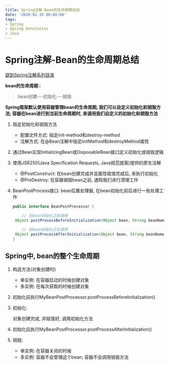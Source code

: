 ```yaml
---
title: Spring注解-Bean的生命周期总结
date: '2020-02-19 00:00:00'
tags:
- Spring
- Spring Annotation
- Java
---
```


# Spring注解-Bean的生命周期总结

[跳到Spring注解系列目录](spring-anno-table.md)

**bean的生命周期 :**

> bean创建---初始化---销毁

**Spring框架默认使用容器管理bean的生命周期, 我们可以自定义初始化和销毁方法; 容器在bean进行到当前生命周期时, 来调用我们自定义的初始化和销毁方法**

1. 指定初始化和销毁方法
   - 配置文件方式: 指定init-method和destroy-method
   - 注解方式: 在@Bean注解中指定initMethod和destroyMethod属性
   
2. 通过Bean实现InitializingBean或DisposableBean接口定义初始化或销毁逻辑

3. 使用JSR250(Java Specification Requests, Java规范提案)提供的原生注解
   - @PostConstruct: 在bean创建完成并且属性赋值完成后, 来执行初始化
   - @PreDestroy: 在容器销毁bean之前, 通知我们进行清理工作
   
4. BeanPostProcess接口: bean后置处理器, 在bean初始化前后进行一些处理工作

   ```java
   public interface BeanPostProcessor {
   
       // 在bean初始化之前调用
   	Object postProcessBeforeInitialization(Object bean, String beanName) throws BeansException;
   	
       // 在bean初始化之后调用
   	Object postProcessAfterInitialization(Object bean, String beanName) throws BeansException;
   }
   ```

## Spring中, bean的整个生命周期

1. 构造方法(对象创建时)
   - 单实例: 在容器启动的时候创建对象
   - 多实例: 在每次获取的时候创建对象
2. 初始化前执行MyBeanPostProcessor.postProcessBeforeInitialization()
3. 初始化:

   对象创建完成, 并赋值好, 调用初始化方法

4. 初始化后执行MyBeanPostProcessor.postProcessAfterInitialization()
5. 销毁:
   - 单实例: 在容器关闭的时候
   - 多实例: 容器不会管理这个bean; 容器不会调用销毁方法
